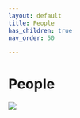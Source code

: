```yaml
---
layout: default
title: People
has_children: true
nav_order: 50

---
```


# People

![](https://img2.storyblok.com/0x0/filters:quality(99):format(webp)/f/72501/5031x3579/fdaa067ccc/wp-36-desktop-5031x3579.jpg)
